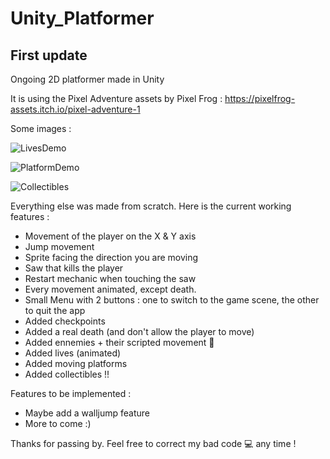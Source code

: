 # Unity_Platformer

## First update

Ongoing 2D platformer made in Unity

It is using the Pixel Adventure assets by Pixel Frog : https://pixelfrog-assets.itch.io/pixel-adventure-1

Some images :

![LivesDemo](https://user-images.githubusercontent.com/85309955/121821495-bdb8ce80-cc99-11eb-9275-a37fe6d27a34.gif)

![PlatformDemo](https://user-images.githubusercontent.com/85309955/121821499-c6110980-cc99-11eb-8384-b8427498fb97.gif)

![Collectibles](https://user-images.githubusercontent.com/85309955/122679025-75456780-d1e9-11eb-8020-43f281eb705c.gif)

Everything else was made from scratch.
Here is the current working features :
- Movement of the player on the X & Y axis
- Jump movement
- Sprite facing the direction you are moving
- Saw that kills the player
- Restart mechanic when touching the saw
- Every movement animated, except death.
- Small Menu with 2 buttons : one to switch to the game scene, the other to quit the app
- Added checkpoints
- Added a real death (and don't allow the player to move)
- Added ennemies + their scripted movement 🎊
- Added lives (animated)
- Added moving platforms
- Added collectibles !!

Features to be implemented :

- Maybe add a walljump feature
- More to come :)

Thanks for passing by. Feel free to correct my bad code 💻 any time !